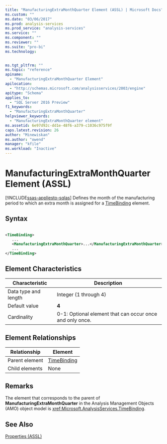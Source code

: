 ```yaml
---
title: "ManufacturingExtraMonthQuarter Element (ASSL) | Microsoft Docs"
ms.custom: ""
ms.date: "03/06/2017"
ms.prod: analysis-services
ms.prod_service: "analysis-services"
ms.service: ""
ms.component: ""
ms.reviewer: ""
ms.suite: "pro-bi"
ms.technology: 
  

ms.tgt_pltfrm: ""
ms.topic: "reference"
apiname: 
  - "ManufacturingExtraMonthQuarter Element"
apilocation: 
  - "http://schemas.microsoft.com/analysisservices/2003/engine"
apitype: "Schema"
applies_to: 
  - "SQL Server 2016 Preview"
f1_keywords: 
  - "ManufacturingExtraMonthQuarter"
helpviewer_keywords: 
  - "ManufacturingExtraMonthQuarter element"
ms.assetid: 6e97d92c-dd1e-48f6-a379-c1036c975f9f
caps.latest.revision: 26
author: "Minewiskan"
ms.author: "owend"
manager: "kfile"
ms.workload: "Inactive"
---
```

# ManufacturingExtraMonthQuarter Element (ASSL)
[!INCLUDE[ssas-appliesto-sqlas](../../../includes/ssas-appliesto-sqlas.md)]
  Defines the month of the manufacturing period to which an extra month is assigned for a [TimeBinding](../../../analysis-services/scripting/data-type/timebinding-data-type-assl.md) element.  
  
## Syntax  
  
```xml  
  
<TimeBinding>  
   ...  
   <ManufacturingExtraMonthQuarter>...</ManufacturingExtraMonthQuarter>  
   ...  
</TimeBinding>  
```  
  
## Element Characteristics  
  
|Characteristic|Description|  
|--------------------|-----------------|  
|Data type and length|Integer (1 through 4)|  
|Default value|**4**|  
|Cardinality|0-1: Optional element that can occur once and only once.|  
  
## Element Relationships  
  
|Relationship|Element|  
|------------------|-------------|  
|Parent element|[TimeBinding](../../../analysis-services/scripting/data-type/timebinding-data-type-assl.md)|  
|Child elements|None|  
  
## Remarks  
 The element that corresponds to the parent of **ManufacturingExtraMonthQuarter** in the Analysis Management Objects (AMO) object model is <xref:Microsoft.AnalysisServices.TimeBinding>.  
  
## See Also  
 [Properties &#40;ASSL&#41;](../../../analysis-services/scripting/properties/properties-assl.md)  
  
  
